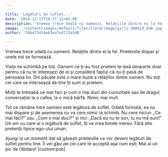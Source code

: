 ```yaml
---

title: 'Legături de suflet...'
date: '2014-12-17T10:37:11+02:00'
description: 'Vremea trece odată cu oamenii. Relațiile dintre ei la fel. Prieteniile dispar șiunele noi se formează.Viața ne schimbă pe toți. Oameni ce ți-au fost prieteni te lasă deoparte doarpentru că nu te inter'
image: '/content/images/default/files/field/image/girls-380619_640.jpg'
author: '59b473454e63ea7e4713a3d0'

---
```

<div class="kg-card-markdown"><p>Vremea trece odată cu oamenii. Relațiile dintre ei la fel. Prieteniile dispar și unele noi se formează.</p>
<p>Viața ne schimbă pe toți. Oameni ce ți-au fost prieteni te lasă deoparte doar pentru că nu te interesezi de ei și consideră faptul că nu-ți pasă de persoana lor. Din păcate este o mare iluzie a relațiilor dintre oameni. Nu toți cei care se intersează de tine îți sunt și prieteni.</p>
<p>Mulți te întreabă ce mai faci și cum o mai duci din curiozitate sau de dragul conversației la o cafea, la o mică bârfă. Nimic mai mult.</p>
<p>Tot ce rămâne între oameni este legătura de suflet. Odată formată, ea nu mai dispare și de asemenea nu va cere nimic la schimb. Nu cere niciun ,,Ce mai faci?" sau ,,Cum o mai duci?" și nici ,,Dacă eu nu te sun, tu nu mă suni!" Un om cu care ai o legătură de suflet, îți va vrea binele mereu. Fără alte pretenții tipice ego-ului uman.</p>
<p>Ajungi la un moment dat să găsești prieteniile ce vor deveni legături de suflet pentru tine. Îi vei găsi pe cei care te acceptă așa cum ești. Mai ai un pic de răbdare! [custom:pub]</p>
</div>
